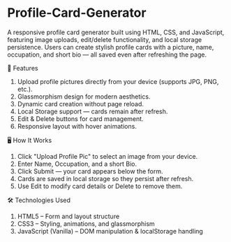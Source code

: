 # Profile-Card-Generator
A responsive profile card generator built using HTML, CSS, and JavaScript, featuring image uploads, edit/delete functionality, and local storage persistence.
Users can create stylish profile cards with a picture, name, occupation, and short bio — all saved even after refreshing the page.

🚀 Features
1. Upload profile pictures directly from your device (supports JPG, PNG, etc.).
2. Glassmorphism design for modern aesthetics.
3. Dynamic card creation without page reload.
4. Local Storage support — cards remain after refresh.
5. Edit & Delete buttons for card management.
6. Responsive layout with hover animations.

🖥️ How It Works
1. Click "Upload Profile Pic" to select an image from your device.
2. Enter Name, Occupation, and a short Bio.
3. Click Submit — your card appears below the form.
4. Cards are saved in local storage so they persist after refresh.
5. Use Edit to modify card details or Delete to remove them.

🛠️ Technologies Used
1. HTML5 – Form and layout structure
2. CSS3 – Styling, animations, and glassmorphism
3.  JavaScript (Vanilla) – DOM manipulation & localStorage handling   
